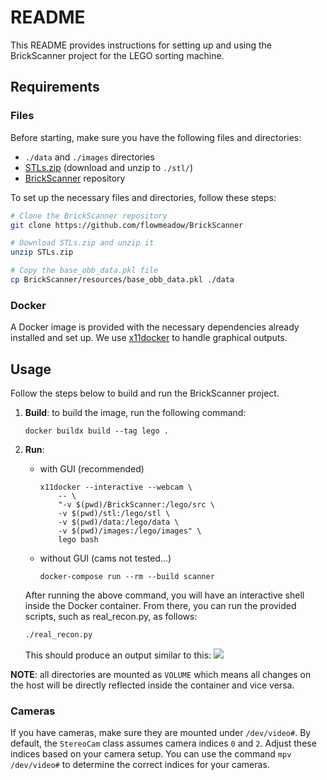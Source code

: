# README

This README provides instructions for setting up and using the BrickScanner project for the LEGO sorting machine.

## Requirements
### Files
Before starting, make sure you have the following files and directories:
- `./data` and `./images` directories
- [STLs.zip](https://projects.ifw.maschinenbau.tu-darmstadt.de/index.php/f/281902) (download and unzip to `./stl/`)
- [BrickScanner](https://github.com/flowmeadow/BrickScanner) repository

To set up the necessary files and directories, follow these steps:
```bash
# Clone the BrickScanner repository
git clone https://github.com/flowmeadow/BrickScanner

# Download STLs.zip and unzip it
unzip STLs.zip

# Copy the base_obb_data.pkl file
cp BrickScanner/resources/base_obb_data.pkl ./data
```

### Docker
A Docker image is provided with the necessary dependencies already installed and set up.
We use [x11docker](https://github.com/mviereck/x11docker) to handle graphical outputs.

## Usage
Follow the steps below to build and run the BrickScanner project.

1. **Build**: to build the image, run the following command:
    ```shell
    docker buildx build --tag lego .
    ```

2. **Run**:
    - with GUI (recommended)
        ```shell
        x11docker --interactive --webcam \
            -- \
            "-v $(pwd)/BrickScanner:/lego/src \
            -v $(pwd)/stl:/lego/stl \
            -v $(pwd)/data:/lego/data \
            -v $(pwd)/images:/lego/images" \
            lego bash
        ```
    - without GUI (cams not tested...)
        ```shell
        docker-compose run --rm --build scanner 
        ```
    
    After running the above command, you will have an interactive shell inside the Docker container. From there, you can run the provided scripts, such as real_recon.py, as follows:
    ```sh
    ./real_recon.py
    ```
    This should produce an output similar to this: 
    ![](https://0x0.st/HbS0.png)

**NOTE**: all directories are mounted as `VOLUME` which means all changes on the host will be directly reflected inside the container and vice versa.

### Cameras
If you have cameras, make sure they are mounted under `/dev/video#`. By default, the `StereoCam` class assumes camera indices `0` and `2`. Adjust these indices based on your camera setup. You can use the command `mpv /dev/video#` to determine the correct indices for your cameras.